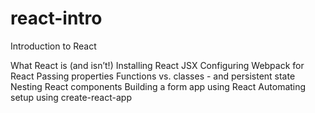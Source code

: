 # react-intro
Introduction to React

What React is (and isn’t!)
Installing React
JSX
Configuring Webpack for React
Passing properties
Functions vs. classes - and persistent state
Nesting React components
Building a form app using React
Automating setup using create-react-app
